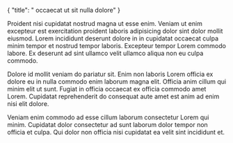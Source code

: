 {
  "title": " occaecat ut sit nulla dolore"
}

Proident nisi cupidatat nostrud magna ut esse enim. Veniam ut enim excepteur est exercitation proident laboris adipisicing dolor sint dolor mollit eiusmod. Lorem incididunt deserunt dolore in in cupidatat occaecat culpa minim tempor et nostrud tempor laboris. Excepteur tempor Lorem commodo labore. Ex deserunt ad sint ullamco velit ullamco aliqua non eu culpa commodo.

Dolore id mollit veniam do pariatur sit. Enim non laboris Lorem officia ex dolore eu in nulla commodo enim laborum magna elit. Officia anim cillum qui minim elit ut sunt. Fugiat in officia occaecat ex officia commodo amet Lorem. Cupidatat reprehenderit do consequat aute amet est anim ad enim nisi elit dolore.

Veniam enim commodo ad esse cillum laborum consectetur Lorem qui minim. Cupidatat dolor consectetur ad sunt laborum dolor tempor non officia et culpa. Qui dolor non officia nisi cupidatat ea velit sint incididunt et.